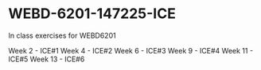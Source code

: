 # WEBD-6201-147225-ICE
In class exercises for WEBD6201

Week 2 - ICE#1
Week 4 - ICE#2
Week 6 - ICE#3
Week 9 - ICE#4
Week 11 - ICE#5
Week 13 - ICE#6
